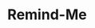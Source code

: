 ---
permalink: /gas-solutions/remind-me-gmail/
title: Remind-Me
excerpt: A simple tool to create periodical reminders using Gmail & Google Sheets
last_modified_at: 2021-02-27T00:00:00+09:00
toc: true
published: false
---
